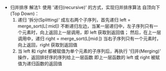 - 归并排序
  解法1:
  使用 '递归(recursive)' 的方式，实现归并排序算法
    自顶向下(Top Down)：
    1. 递归 '拆分(Splitting)' 成左右两个子序列，首先递归 left = merge_sort(L[:mid])
    不断递归左边，当某一层递归中，左子序列只有一个元素时，向上返回上一层调用，即 left 获取到返回值；
    然后，在上一层调用中，递归 right = merge_sort(L[mid:])
    当右子序列只有一个元素时，向上返回，right 获取到返回值
    2. 当 left 和 right 都被赋值为单个元素的子序列后，再执行 '归并(Merging)' 操作，返回排好序的序列给上一层函数
    即上一层函数的 left 或 right 被赋值为递归函数的返回值